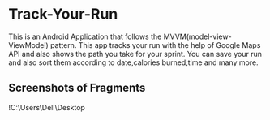 # Track-Your-Run
This is an Android Application that follows the MVVM(model-view-ViewModel) pattern. This app tracks your run with the help of Google Maps API and also shows the path you take for your sprint. You can save your run and also sort them according to date,calories burned,time and many more.

## Screenshots of Fragments
!C:\Users\Dell\Desktop
